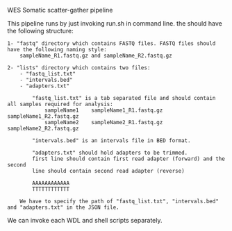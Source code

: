WES Somatic scatter-gather pipeline

This pipeline runs by just invoking run.sh <projectDirectory> in command line.
the <projectDir> should have the following structure:
    
    1- "fastq" directory which contains FASTQ files. FASTQ files should have the following naming style:
        sampleName_R1.fastq.gz and sampleName_R2.fastq.gz
    
    2- "lists" directory which contains two files:
        - "fastq_list.txt"
        - "intervals.bed"
        - "adapters.txt"

            "fastq_list.txt" is a tab separated file and should contain all samples required for analysis:
                sampleName1    sampleName1_R1.fastq.gz    sampleName1_R2.fastq.gz
                sampleName2    sampleName2_R1.fastq.gz    sampleName2_R2.fastq.gz

            "intervals.bed" is an intervals file in BED format.

            "adapters.txt" should hold adapters to be trimmed.
            first line should contain first read adapter (forward) and the second
            line should contain second read adapter (reverse)

            AAAAAAAAAAAA
            TTTTTTTTTTTT

        We have to specify the path of "fastq_list.txt", "intervals.bed" and "adapters.txt" in the JSON file.

We can invoke each WDL and shell scripts separately.